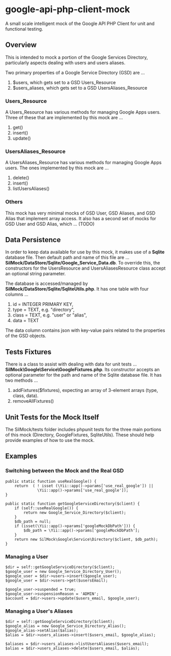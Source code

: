 google-api-php-client-mock
==========================

A small scale intelligent mock of the Google API PHP Client for unit and functional testing.

Overview
--------
This is intended to mock a portion of the Google Services Directory, particularly
aspects dealing with users and users aliases.

Two primary properties of a Google Service Directory (GSD) are ...

1. $users, which gets set to a GSD Users_Resource
2. $users_aliases, which gets set to a GSD UsersAliases_Resource

### Users_Resource
A Users_Resource has various methods for managing Google Apps users.  Three of these
that are implemented by this mock are ...

1. get()
2. insert()
3. update()

### UsersAliases_Resource
A UsersAliases_Resource has various methods for managing Google Apps users.  The
ones implemented by this mock are ...

1. delete()
2. insert()
3. listUsersAliases()

### Others
This mock has very minimal mocks of GSD User, GSD Aliases, and GSD Alias that
implement array access. It also has a second set of mocks for GSD User and
GSD Alias, which ... (TODO)


Data Persistence
----------------
In order to keep data available for use by this mock, it makes use of a **Sqlite**
database file. Then default path and name of this file are ...
**SilMock/DataStore/Sqlite/Google_Service_Data.db**.  To override this,
the constructors for the UsersResource and UsersAliasesResource class accept
an optional string parameter.

The database is accessed/managed by **SilMock/DataStore/Sqlite/SqliteUtils.php**.
It has one table with four columns ...

1. id  = INTEGER PRIMARY KEY,
2. type = TEXT,  e.g. "directory",
3. class = TEXT, e.g. "user" or "alias",
4. data = TEXT

The data column contains json with key-value pairs related to the properties
of the GSD objects.

Tests Fixtures
--------------
There is a class to assist with dealing with data for unit tests ...
**SilMock\Google\Service\GoogleFixtures.php**.  Its constructor accepts an
optional parameter for the path and name of the Sqlite database file.  It has
two methods ...
1. addFixtures($fixtures), expecting an array of 3-element arrays (type, class, data).
2. removeAllFixtures()

Unit Tests for the Mock Itself
------------------------------
The SilMock/tests folder includes phpunit tests for the three main portions
of this mock (Directory, GoogleFixtures, SqliteUtils).  These should help
provide examples of how to use the mock.

Examples
--------

### Switching between the Mock and the Real GSD
    public static function useRealGoogle() {
        return  ( ! isset (\Yii::app()->params['use_real_google']) ||
                  \Yii::app()->params['use_real_google']);
    }

    public static function getGoogleServiceDirectory($client) {
        if (self::useRealGoogle()) {
            return new Google_Service_Directory($client);
        }
        $db_path = null;
        if (isset(\Yii::app()->params['googleMockDbPath'])) {
            $db_path = \Yii::app()->params['googleMockDbPath'];
        }
        return new SilMock\Google\Service\Directory($client, $db_path);
    }

### Managing a User
    $dir = self::getGoogleServiceDirectory($client);
    $google_user = new Google_Service_Directory_User();
    $google_user = $dir->users->insert($google_user);
    $google_user = $dir->users->get($usersEmail);

    $google_user->suspended = true;
    $google_user->suspensionReason = 'ADMIN';
    $account = $dir->users->update($users_email, $google_user);

### Managing a User's Aliases
    $dir = self::getGoogleServiceDirectory($client);
    $google_alias = new Google_Service_Directory_Alias();
    $google_alias->setAlias($alias);
    $alias = $dir->users_aliases->insert($users_email, $google_alias);

    $aliases = $dir->users_aliases->listUsersAliases($users_email);
    $alias = $dir->users_aliases->delete($users_email, $alias);